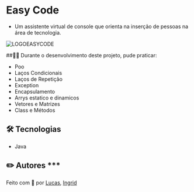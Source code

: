 # Easy Code
- Um assistente virtual de console que orienta na inserção de pessoas na área de tecnologia.

![LOGOEASYCODE](https://user-images.githubusercontent.com/62892046/179288005-e2046ffb-f74b-430d-bf3a-d554dfc60f7f.png)

##👩‍💻 Durante o desenvolvimento deste projeto, pude praticar:

- Poo
- Laços Condicionais
- Laços de Repetição
- Exception
- Encapsulamento 
- Arrys estatico e dinamicos 
- Vetores e Matrizes 
- Class e Métodos

## 🛠 Tecnologias

- Java

## ✏️ Autores ***

Feito com 💚 por [Lucas](https://www.linkedin.com/in/lucas-de-souza-benedito-343b85b6), [Ingrid](https://www.linkedin.com/in/ingrid-aquino-88a8b9147/)
